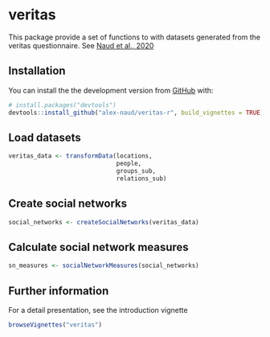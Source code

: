 
<!-- README.md is generated from README.Rmd. Please edit that file -->

# veritas

<!-- badges: start -->
<!-- badges: end -->

This package provide a set of functions to with datasets generated from
the veritas questionnaire. See [Naud et al.,
2020](https://doi.org/10.1016/j.healthplace.2020.102454)

## Installation

You can install the the development version from
[GitHub](https://github.com/) with:

``` r
# install.packages("devtools")
devtools::install_github("alex-naud/veritas-r", build_vignettes = TRUE)
```

## Load datasets

``` r
veritas_data <- transformData(locations,
                              people,
                              groups_sub,
                              relations_sub)
```

## Create social networks

``` r
social_networks <- createSocialNetworks(veritas_data)
```

## Calculate social network measures

``` r
sn_measures <- socialNetworkMeasures(social_networks)
```

## Further information

For a detail presentation, see the introduction vignette

``` r
browseVignettes("veritas")
```
